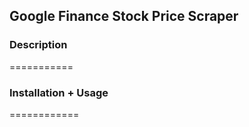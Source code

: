 ## Google Finance Stock Price Scraper

### Description
===========


### Installation + Usage
============

